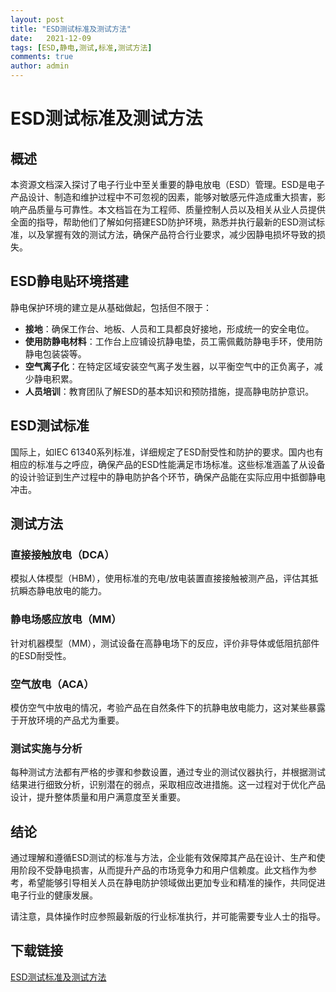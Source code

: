 ```yaml
---
layout: post
title: "ESD测试标准及测试方法"
date:   2021-12-09
tags: [ESD,静电,测试,标准,测试方法]
comments: true
author: admin
---
```

# ESD测试标准及测试方法

## 概述
本资源文档深入探讨了电子行业中至关重要的静电放电（ESD）管理。ESD是电子产品设计、制造和维护过程中不可忽视的因素，能够对敏感元件造成重大损害，影响产品质量与可靠性。本文档旨在为工程师、质量控制人员以及相关从业人员提供全面的指导，帮助他们了解如何搭建ESD防护环境，熟悉并执行最新的ESD测试标准，以及掌握有效的测试方法，确保产品符合行业要求，减少因静电损坏导致的损失。

## ESD静电贴环境搭建
静电保护环境的建立是从基础做起，包括但不限于：
- **接地**：确保工作台、地板、人员和工具都良好接地，形成统一的安全电位。
- **使用防静电材料**：工作台上应铺设抗静电垫，员工需佩戴防静电手环，使用防静电包装袋等。
- **空气离子化**：在特定区域安装空气离子发生器，以平衡空气中的正负离子，减少静电积累。
- **人员培训**：教育团队了解ESD的基本知识和预防措施，提高静电防护意识。

## ESD测试标准
国际上，如IEC 61340系列标准，详细规定了ESD耐受性和防护的要求。国内也有相应的标准与之呼应，确保产品的ESD性能满足市场标准。这些标准涵盖了从设备的设计验证到生产过程中的静电防护各个环节，确保产品能在实际应用中抵御静电冲击。

## 测试方法
### 直接接触放电（DCA）
模拟人体模型（HBM），使用标准的充电/放电装置直接接触被测产品，评估其抵抗瞬态静电放电的能力。

### 静电场感应放电（MM）
针对机器模型（MM），测试设备在高静电场下的反应，评价非导体或低阻抗部件的ESD耐受性。

### 空气放电（ACA）
模仿空气中放电的情况，考验产品在自然条件下的抗静电放电能力，这对某些暴露于开放环境的产品尤为重要。

### 测试实施与分析
每种测试方法都有严格的步骤和参数设置，通过专业的测试仪器执行，并根据测试结果进行细致分析，识别潜在的弱点，采取相应改进措施。这一过程对于优化产品设计，提升整体质量和用户满意度至关重要。

## 结论
通过理解和遵循ESD测试的标准与方法，企业能有效保障其产品在设计、生产和使用阶段不受静电损害，从而提升产品的市场竞争力和用户信赖度。此文档作为参考，希望能够引导相关人员在静电防护领域做出更加专业和精准的操作，共同促进电子行业的健康发展。

请注意，具体操作时应参照最新版的行业标准执行，并可能需要专业人士的指导。

## 下载链接

[ESD测试标准及测试方法](https://pan.quark.cn/s/caea545169d3)
